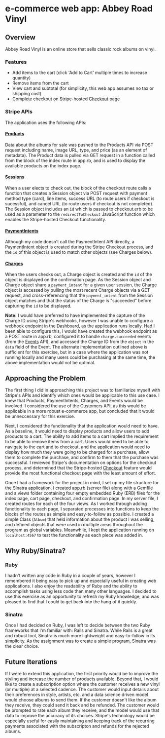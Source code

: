 # e-commerce web app: Abbey Road Vinyl
## Overview
Abbey Road Vinyl is an online store that sells classic rock albums on vinyl.
### Features
* Add items to the cart (click 'Add to Cart' multiple times to increase quantity)
* Remove items from the cart
* View cart and subtotal (for simplicity, this web app assumes no tax or shipping cost)
* Complete checkout on Stripe-hosted [Checkout](https://stripe.com/docs/payments/checkout) page

### Stripe APIs
The application uses the following APIs:

#### [Products](https://stripe.com/docs/api/service_products)
Data about the albums for sale was pushed to the Products API via POST request including name, image URL, type, and price (as an element of metadata). The Product data is pulled via GET request in a function called from the block of the index route in app.rb, and is used to display the available products on the index page.

#### [Sessions](https://stripe.com/docs/api/checkout/sessions)
When a user elects to check out, the block of the checkout route calls a function that creates a Session object via POST request with payment method type (card), line items, success URL (to route users if checkout is sucessful), and cancel URL (to route users if checkout is not completed). The Session object includes an `id` which is passed to checkout.erb to be used as a parameter to the `redirectToCheckout` JavaScript function which enables the Stripe-hosted Checkout functionality.

#### [PaymentIntents](https://stripe.com/docs/api/payment_intents)
Although my code doesn't call the PaymentIntent API directly, a PaymentIntent object is created during the Stripe Checkout process, and the `id` of this object is used to match other objects (see Charges below).

#### [Charges](https://stripe.com/docs/api/charges)
When the users checks out, a Charge object is created and the `id` of the object is displayed on the confirmation page. As the Session object and Charge object share a `payment_intent` for a given user session, the Charge object is accessed by pulling the most recent Charge objects via a GET request, and cross-referencing that the `payment_intent` from the Session object matches and that the status of the Charge is "succeeded" before capturing the `id` to be displayed.

**Note:** I would have preferred to have implemented the capture of the Charge ID using Stripe's webhooks, however I was unable to configure a webhook endpoint in the Dashboard, as the application runs locally. Had I been able to configure this, I would have created the webhook endpoint as a POST route in app.rb, configured it to handle `charge.succeeded` events (from the [Events](https://stripe.com/docs/api/events) API), and accessed the Charge ID from the `object` in the `data` field of the Event. The alternate implementation outlined above is sufficient for this exercise, but in a case where the application was not running locally and many users could be purchasing at the same time, the above implementation would not be optimal.

## Approaching the Problem
The first thing I did in approaching this project was to familiarize myself with Stripe's APIs and identify which ones would be applicable to this use case. I knew that Products, PaymentIntents, Charges, and Events would be involved. I considered the use of the Customers API, as this would be applicable in a more robust e-commerce app, but concluded that it would be unneccessary for this exercise.

Next, I considered the functionality that the application would need to have. As a baseline, it would need to display products and allow users to add products to a cart. The ability to add items to a cart implied the requirement to be able to remove items from a cart. Users would need to be able to navigate to the cart and to checkout, and the application would need to display how much they were going to be charged for a purchase, allow them to complete the purchase, and confirm to them that the purchase was successful. I reviewed Stripe's documentation on options for the checkout process, and determined that the Stripe-hosted [Checkout](https://stripe.com/docs/payments/checkout) feature would provide the most functional checkout page with the least amount of effort.

Once I had a framework for the project in mind, I set up my file structure for the Sinatra application. I created app.rb (server file) along with a Gemfile and a views folder containing four empty embedded Ruby (ERB) files for the index page, cart page, checkout, and confirmation page. In my server file, I created routes for each of the four views. As I worked through adding functionality to each page, I separated processes into functions to keep the blocks of the routes as simple and easy-to-follow as possible. I created a simple Class (`Album`) that held information about the product I was selling, and defined objects that were used in multiple areas throughout the program as global variables. Meanwhile, I kept the application running on `localhost:4567` to test the functionality as each piece was added in.

## Why Ruby/Sinatra?
### Ruby
I hadn't written any code in Ruby in a couple of years, however I remembered it being easy to pick up and especially useful in creating web applications. I also enjoy the readability of Ruby and the ability to accomplish tasks using less code than many other languages. I decided to use this exercise as an opportunity to refresh my Ruby knowledge, and was pleased to find that I could to get back into the hang of it quickly.
### Sinatra
Once I had decided on Ruby, I was left to decide between the two Ruby frameworks that I'm familiar with: Rails and Sinatra. While Rails is a great and robust tool, Sinatra is much more lightweight and easy-to-follow in its simplicity. As the assignment was to create a simple program, Sinatra was the clear choice.

## Future Iterations
If I were to extend this application, the first priority would be to improve the styling and increase the number of products available. Beyond that, I would like to create a subscription option where the customer receives a new vinyl (or multiple) at a selected cadence. The customer would input details about their preferences in style, artists, etc. and a data science driven model would choose albums to send them. If the customer doesn't like the album they receive, they could send it back and be refunded. The customer would be prompted to rate each album they receive, and the model would use that data to improve the accuracy of its choices. Stripe's technology would be especially useful for easily maintaining and keeping track of the recurring payments associated with the subscripton and refunds for the rejected albums.
